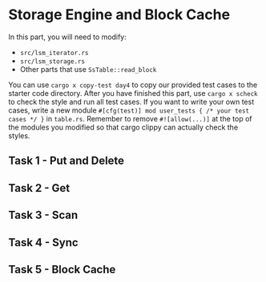 # Storage Engine and Block Cache


<!-- toc -->

In this part, you will need to modify:

* `src/lsm_iterator.rs`
* `src/lsm_storage.rs`
* Other parts that use `SsTable::read_block`

You can use `cargo x copy-test day4` to copy our provided test cases to the starter code directory. After you have
finished this part, use `cargo x scheck` to check the style and run all test cases. If you want to write your own
test cases, write a new module `#[cfg(test)] mod user_tests { /* your test cases */ }` in `table.rs`. Remember to remove
`#![allow(...)]` at the top of the modules you modified so that cargo clippy can actually check the styles.

## Task 1 - Put and Delete

## Task 2 - Get

## Task 3 - Scan

## Task 4 - Sync

## Task 5 - Block Cache
